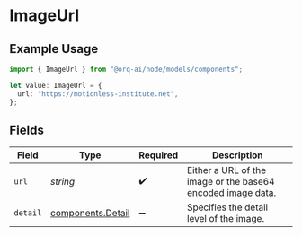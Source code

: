# ImageUrl

## Example Usage

```typescript
import { ImageUrl } from "@orq-ai/node/models/components";

let value: ImageUrl = {
  url: "https://motionless-institute.net",
};
```

## Fields

| Field                                                       | Type                                                        | Required                                                    | Description                                                 |
| ----------------------------------------------------------- | ----------------------------------------------------------- | ----------------------------------------------------------- | ----------------------------------------------------------- |
| `url`                                                       | *string*                                                    | :heavy_check_mark:                                          | Either a URL of the image or the base64 encoded image data. |
| `detail`                                                    | [components.Detail](../../models/components/detail.md)      | :heavy_minus_sign:                                          | Specifies the detail level of the image.                    |